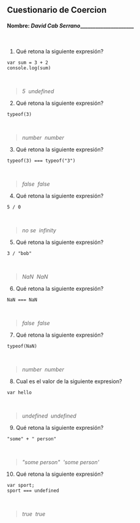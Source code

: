 ## Cuestionario de Coercion
#### Nombre: _David Cab Serrano______________________
​
1. Qué retona la siguiente expresión?
```
var sum = 3 + 2
console.log(sum)
```
​
> _5_
​
> _undefined_
​
2. Qué retona la siguiente expresión?
```
typeof(3)
```
​
> _number_
​
> _number_
​
3. Qué retona la siguiente expresión?
```
typeof(3) === typeof("3")
```
​
> _false_
​
> _false_
​
4. Qué retona la siguiente expresión?
```
5 / 0
```
​
> _no se_
​
> _infinity_
​
5. Qué retona la siguiente expresión?
```
3 / "bob"
```
​
> _NaN_
​
> _NaN_
​
6. Qué retona la siguiente expresión?
```
NaN === NaN
```
​
> _false_
​
> _false_
​
7. Qué retona la siguiente expresión?
```
typeof(NaN)
```
​
> _number_
​
> _number_
​
8. Cual es el valor de la siguiente expresion?
```
var hello
```
​
> _undefined_
​
> _undefined_
​
9. Qué retona la siguiente expresión?
```
"some" + " person"
```
​
> _"some person"_
​
> _'some person'_
​
10. Qué retona la siguiente expresión?
```
var sport; 
sport === undefined
```
​
> _true_
​
> _true_